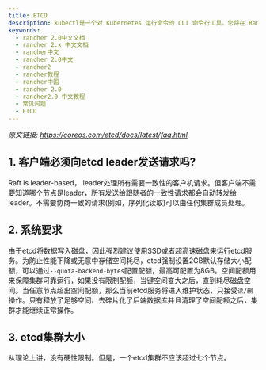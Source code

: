 ```yaml
---
title: ETCD
description: kubectl是一个对 Kubernetes 运行命令的 CLI 命令行工具。您将在 Rancher 2.x 的诸多运维和管理任务上需要使用它。
keywords:
  - rancher 2.0中文文档
  - rancher 2.x 中文文档
  - rancher中文
  - rancher 2.0中文
  - rancher2
  - rancher教程
  - rancher中国
  - rancher 2.0
  - rancher2.0 中文教程
  - 常见问题
  - ETCD
---
```


_原文链接: https://coreos.com/etcd/docs/latest/faq.html_

## 1. 客户端必须向etcd leader发送请求吗?

Raft is leader-based， leader处理所有需要一致性的客户机请求。但客户端不需要知道哪个节点是leader，所有发送给跟随者的一致性请求都会自动转发给leader。不需要协商一致的请求(例如，序列化读取)可以由任何集群成员处理。

## 2. 系统要求

由于etcd将数据写入磁盘，因此强烈建议使用SSD或者超高速磁盘来运行etcd服务。为防止性能下降或无意中存储空间耗尽，etcd强制设置2GB默认存储大小配额，可以通过`--quota-backend-bytes`配置配额，最高可配置为8GB。空间配额用来保障集群可靠运行，如果没有限制配额，当键空间变大之后，直到耗尽磁盘空间。当任意节点超出空间配额，那么当前etcd服务将进入维护状态，只接受`读/删`操作。只有释放了足够空间、去碎片化了后端数据库并且清理了空间配额之后，集群才能继续正常操作。

## 3. etcd集群大小

从理论上讲，没有硬性限制。但是，一个etcd集群不应该超过七个节点。
